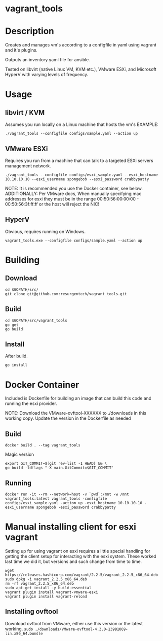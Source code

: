 # vagrant_tools

# Description
Creates and manages vm's according to a configfile in yaml using vagrant and it's plugins.

Outputs an inventory yaml file for ansible.

Tested on libvirt (native Linux VM, KVM etc.), VMware ESXi, and Microsoft HyperV with varying levels of frequency.


# Usage
## libvirt / KVM
Assumes you run locally on a Linux machine that hosts the vm's
EXAMPLE:
```
./vagrant_tools --configfile configs/sample.yaml --action up
```
## VMware ESXi
Requires you run from a machine that can talk to a targeted ESXi servers management network.
```
./vagrant_tools --configfile configs/esxi_sample.yaml --esxi_hostname 10.10.10.10 --esxi_username spongebob --esxi_password crabbypatty
```
NOTE: It is recommended you use the Docker container, see below.
ADDITIONALLY: Per VMware docs, When manually specifying mac addresses for esxi they must be in the range
              00:50:56:00:00:00 - 00:50:56:3f:ff:ff or the host will reject the NIC!


## HyperV
Obvious, requires running on Windows.
```
vagrant_tools.exe --configfile configs/sample.yaml --action up
```


# Building
## Download
```
cd $GOPATH/src/
git clone git@github.com:resurgentech/vagrant_tools.git
```
## Build
```
cd $GOPATH/src/vagrant_tools
go get
go build
```
## Install
After build.
```
go install
```


# Docker Container
Included is Dockerfile for building an image that can build this code and running the esxi provider.

NOTE: Download the VMware-ovftool-XXXXXX to ./downloads in this working copy.  Update the version in the Dockerfile as needed

## Build
```
docker build . --tag vagrant_tools
```
Magic version
```
export GIT_COMMIT=$(git rev-list -1 HEAD) && \
go build -ldflags "-X main.GitCommit=$GIT_COMMIT"
```
## Running
```
docker run -it --rm --network=host -v `pwd`:/mnt -w /mnt vagrant_tools:latest vagrant_tools -configfile configs/esxi_sample.yaml -action up -esxi_hostname 10.10.10.10 -esxi_username spongebob -esxi_password crabbypatty
```


# Manual installing client for esxi vagrant
Setting up for using vagrant on esxi requires a little special handling for getting the client setup for interacting with the esxi system.  These worked last time we did it, but versions and such change from time to time.
```
wget https://releases.hashicorp.com/vagrant/2.2.5/vagrant_2.2.5_x86_64.deb
sudo dpkg -i vagrant_2.2.5_x86_64.deb
rm -rf vagrant_2.2.5_x86_64.deb
sudo apt-get install -y build-essential
vagrant plugin install vagrant-vmware-esxi
vagrant plugin install vagrant-reload
```
## Installing ovftool
Download ovftool from VMware, either use this version or the latest working.
`sudo ./downloads/VMware-ovftool-4.3.0-13981069-lin.x86_64.bundle`
